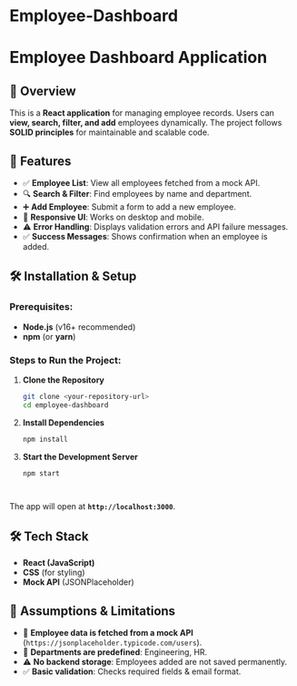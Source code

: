 # Employee-Dashboard

# Employee Dashboard Application

## 🚀 Overview
This is a **React application** for managing employee records. Users can **view, search, filter, and add** employees dynamically. The project follows **SOLID principles** for maintainable and scalable code.

## 🎯 Features
- ✅ **Employee List**: View all employees fetched from a mock API.
- 🔍 **Search & Filter**: Find employees by name and department.
- ➕ **Add Employee**: Submit a form to add a new employee.
- 🎨 **Responsive UI**: Works on desktop and mobile.
- ⚠️ **Error Handling**: Displays validation errors and API failure messages.
- ✅ **Success Messages**: Shows confirmation when an employee is added.

## 🛠️ Installation & Setup

### Prerequisites:
- **Node.js** (v16+ recommended)
- **npm** (or **yarn**)

### Steps to Run the Project:

1. **Clone the Repository**
    ```sh
   git clone <your-repository-url>
   cd employee-dashboard
   
2. **Install Dependencies**
    ```sh
   npm install
   
3. **Start the Development Server**
    ```sh
    npm start




The app will open at **`http://localhost:3000`**.

## 🛠️ Tech Stack
- **React (JavaScript)**
- **CSS** (for styling)
- **Mock API** (JSONPlaceholder)

## 🔹 Assumptions & Limitations
- 👥 **Employee data is fetched from a mock API** (`https://jsonplaceholder.typicode.com/users`).
- 🏢 **Departments are predefined**: Engineering, HR.
- ⚠️ **No backend storage**: Employees added are not saved permanently.
- ✅ **Basic validation**: Checks required fields & email format.



   
